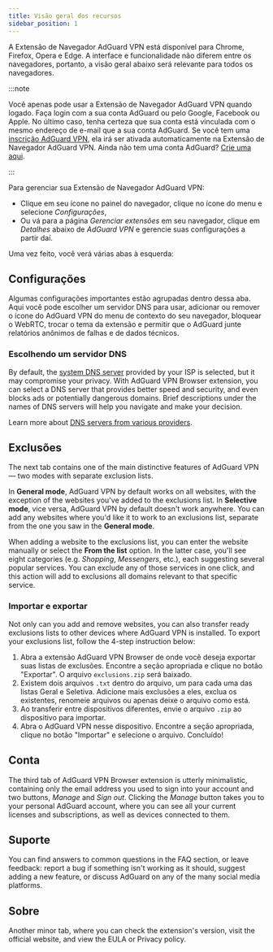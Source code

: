 ```yaml
---
title: Visão geral dos recursos
sidebar_position: 1
---
```


A Extensão de Navegador AdGuard VPN está disponível para Chrome, Firefox, Opera e Edge. A interface e funcionalidade não diferem entre os navegadores, portanto, a visão geral abaixo será relevante para todos os navegadores.

:::note

Você apenas pode usar a Extensão de Navegador AdGuard VPN quando logado. Faça login com a sua conta AdGuard ou pelo Google, Facebook ou Apple. No último caso, tenha certeza que sua conta está vinculada com o mesmo endereço de e-mail que a sua conta AdGuard. Se você tem uma [inscrição AdGuard VPN](/general/subscription), ela irá ser ativada automaticamente na Extensão de Navegador AdGuard VPN. Ainda não tem uma conta AdGuard? [Crie uma aqui](https://auth.adguard.com/registration.html).

:::

Para gerenciar sua Extensão de Navegador AdGuard VPN:

- Clique em seu ícone no painel do navegador, clique no ícone do menu e selecione *Configurações*,
- Ou vá para a página *Gerenciar extensões* em seu navegador, clique em *Detalhes* abaixo de *AdGuard VPN* e gerencie suas configurações a partir daí.

Uma vez feito, você verá várias abas à esquerda:

## Configurações

Algumas configurações importantes estão agrupadas dentro dessa aba. Aqui você pode escolher um servidor DNS para usar, adicionar ou remover o ícone do AdGuard VPN do menu de contexto do seu navegador, bloquear o WebRTC, trocar o tema da extensão e permitir que o AdGuard junte relatórios anônimos de falhas e de dados técnicos.

### Escolhendo um servidor DNS

By default, the [system DNS server](https://adguard-dns.io/kb/general/dns-filtering/#what-is-dns) provided by your ISP is selected, but it may compromise your privacy. With AdGuard VPN Browser extension, you can select a DNS server that provides better speed and security, and even blocks ads or potentially dangerous domains. Brief descriptions under the names of DNS servers will help you navigate and make your decision.

Learn more about [DNS servers from various providers](https://adguard-dns.io/kb/general/dns-providers/).

## Exclusões

The next tab contains one of the main distinctive features of AdGuard VPN — two modes with separate exclusion lists.

In **General mode**, AdGuard VPN by default works on all websites, with the exception of the websites you've added to the exclusions list. In **Selective mode**, vice versa, AdGuard VPN by default doesn't work anywhere. You can add any websites where you'd like it to work to an exclusions list, separate from the one you saw in the **General mode**.

When adding a website to the exclusions list, you can enter the website manually or select the **From the list** option. In the latter case, you'll see eight categories (e.g. *Shopping*, *Messengers*, etc.), each suggesting several popular services. You can exclude any of those services in one click, and this action will add to exclusions all domains relevant to that specific service.

### Importar e exportar

Not only can you add and remove websites, you can also transfer ready exclusions lists to other devices where AdGuard VPN is installed. To export your exclusions list, follow the 4-step instruction below:

1. Abra a extensão AdGuard VPN Browser de onde você deseja exportar suas listas de exclusões. Encontre a seção apropriada e clique no botão "Exportar". O arquivo `exclusions.zip` será baixado.
1. Existem dois arquivos `.txt` dentro do arquivo, um para cada uma das listas Geral e Seletiva. Adicione mais exclusões a eles, exclua os existentes, renomeie arquivos ou apenas deixe o arquivo como está.
1. Ao transferir entre dispositivos diferentes, envie o arquivo `.zip` ao dispositivo para importar.
1. Abra o AdGuard VPN nesse dispositivo. Encontre a seção apropriada, clique no botão "Importar" e selecione o arquivo. Concluído!

## Conta

The third tab of AdGuard VPN Browser extension is utterly minimalistic, containing only the email address you used to sign into your account and two buttons, *Manage* and *Sign out*. Clicking the *Manage* button takes you to your personal AdGuard account, where you can see all your current licenses and subscriptions, as well as devices connected to them.

## Suporte

You can find answers to common questions in the FAQ section, or leave feedback: report a bug if something isn't working as it should, suggest adding a new feature, or discuss AdGuard on any of the many social media platforms.

## Sobre

Another minor tab, where you can check the extension's version, visit the official website, and view the EULA or Privacy policy.
